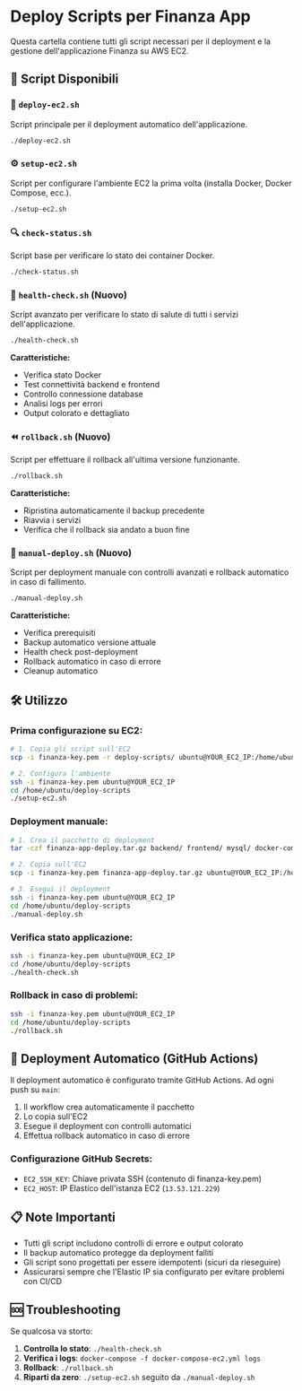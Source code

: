 # Deploy Scripts per Finanza App

Questa cartella contiene tutti gli script necessari per il deployment e la gestione dell'applicazione Finanza su AWS EC2.

## 📁 Script Disponibili

### 🚀 `deploy-ec2.sh`
Script principale per il deployment automatico dell'applicazione.
```bash
./deploy-ec2.sh
```

### ⚙️ `setup-ec2.sh`
Script per configurare l'ambiente EC2 la prima volta (installa Docker, Docker Compose, ecc.).
```bash
./setup-ec2.sh
```

### 🔍 `check-status.sh`
Script base per verificare lo stato dei container Docker.
```bash
./check-status.sh
```

### 🏥 `health-check.sh` (Nuovo)
Script avanzato per verificare lo stato di salute di tutti i servizi dell'applicazione.
```bash
./health-check.sh
```
**Caratteristiche:**
- Verifica stato Docker
- Test connettività backend e frontend
- Controllo connessione database
- Analisi logs per errori
- Output colorato e dettagliato

### ⏪ `rollback.sh` (Nuovo)
Script per effettuare il rollback all'ultima versione funzionante.
```bash
./rollback.sh
```
**Caratteristiche:**
- Ripristina automaticamente il backup precedente
- Riavvia i servizi
- Verifica che il rollback sia andato a buon fine

### 🔧 `manual-deploy.sh` (Nuovo)
Script per deployment manuale con controlli avanzati e rollback automatico in caso di fallimento.
```bash
./manual-deploy.sh
```
**Caratteristiche:**
- Verifica prerequisiti
- Backup automatico versione attuale
- Health check post-deployment
- Rollback automatico in caso di errore
- Cleanup automatico

## 🛠️ Utilizzo

### Prima configurazione su EC2:
```bash
# 1. Copia gli script sull'EC2
scp -i finanza-key.pem -r deploy-scripts/ ubuntu@YOUR_EC2_IP:/home/ubuntu/

# 2. Configura l'ambiente
ssh -i finanza-key.pem ubuntu@YOUR_EC2_IP
cd /home/ubuntu/deploy-scripts
./setup-ec2.sh
```

### Deployment manuale:
```bash
# 1. Crea il pacchetto di deployment
tar -czf finanza-app-deploy.tar.gz backend/ frontend/ mysql/ docker-compose-ec2.yml deploy-scripts/

# 2. Copia sull'EC2
scp -i finanza-key.pem finanza-app-deploy.tar.gz ubuntu@YOUR_EC2_IP:/home/ubuntu/

# 3. Esegui il deployment
ssh -i finanza-key.pem ubuntu@YOUR_EC2_IP
cd /home/ubuntu/deploy-scripts
./manual-deploy.sh
```

### Verifica stato applicazione:
```bash
ssh -i finanza-key.pem ubuntu@YOUR_EC2_IP
cd /home/ubuntu/deploy-scripts
./health-check.sh
```

### Rollback in caso di problemi:
```bash
ssh -i finanza-key.pem ubuntu@YOUR_EC2_IP
cd /home/ubuntu/deploy-scripts
./rollback.sh
```

## 🔄 Deployment Automatico (GitHub Actions)

Il deployment automatico è configurato tramite GitHub Actions. Ad ogni push su `main`:

1. Il workflow crea automaticamente il pacchetto
2. Lo copia sull'EC2
3. Esegue il deployment con controlli automatici
4. Effettua rollback automatico in caso di errore

### Configurazione GitHub Secrets:
- `EC2_SSH_KEY`: Chiave privata SSH (contenuto di finanza-key.pem)
- `EC2_HOST`: IP Elastico dell'istanza EC2 (`13.53.121.229`)

## 📋 Note Importanti

- Tutti gli script includono controlli di errore e output colorato
- Il backup automatico protegge da deployment falliti
- Gli script sono progettati per essere idempotenti (sicuri da rieseguire)
- Assicurarsi sempre che l'Elastic IP sia configurato per evitare problemi con CI/CD

## 🆘 Troubleshooting

Se qualcosa va storto:

1. **Controlla lo stato**: `./health-check.sh`
2. **Verifica i logs**: `docker-compose -f docker-compose-ec2.yml logs`
3. **Rollback**: `./rollback.sh`
4. **Riparti da zero**: `./setup-ec2.sh` seguito da `./manual-deploy.sh`